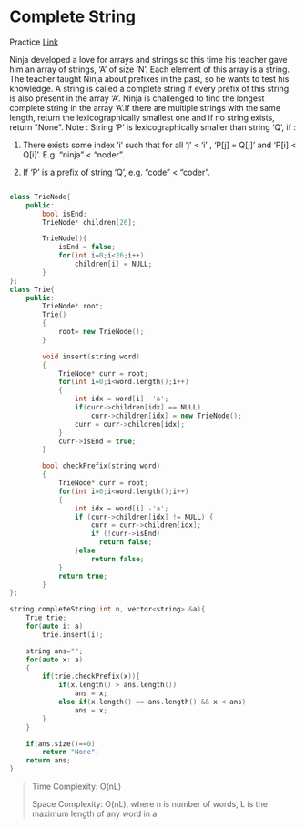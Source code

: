 # Complete String

Practice [Link](https://www.naukri.com/code360/problems/complete-string_2687860)

Ninja developed a love for arrays and strings so this time his teacher gave him an array of strings, ‘A’ of size ‘N’. Each element of this array is a string. The teacher taught Ninja about prefixes in the past, so he wants to test his knowledge.
A string is called a complete string if every prefix of this string is also present in the array ‘A’. Ninja is challenged to find the longest complete string in the array ‘A’.If there are multiple strings with the same length, return the lexicographically smallest one and if no string exists, return "None".
Note :
String ‘P’ is lexicographically smaller than string ‘Q’, if : 

1. There exists some index ‘i’ such that for all ‘j’ < ‘i’ , ‘P[j] = Q[j]’ and ‘P[i] < Q[i]’. E.g. “ninja” < “noder”.

2. If ‘P’ is a prefix of string ‘Q’, e.g. “code” < “coder”.

```cpp

class TrieNode{
    public:
        bool isEnd;
        TrieNode* children[26];

        TrieNode(){
            isEnd = false;
            for(int i=0;i<26;i++)
                children[i] = NULL;
        }
};
class Trie{
    public:
        TrieNode* root;
        Trie()
        {
            root= new TrieNode();
        }

        void insert(string word)
        {
            TrieNode* curr = root;
            for(int i=0;i<word.length();i++)
            {
                int idx = word[i] -'a';
                if(curr->children[idx] == NULL)
                    curr->children[idx] = new TrieNode();
                curr = curr->children[idx];
            }
            curr->isEnd = true;
        }

        bool checkPrefix(string word)
        {
            TrieNode* curr = root;
            for(int i=0;i<word.length();i++)
            {
                int idx = word[i] -'a';
                if (curr->children[idx] != NULL) {
                    curr = curr->children[idx];
                    if (!curr->isEnd)
                      return false;
                }else
                    return false;
            }
            return true;
        }
};

string completeString(int n, vector<string> &a){
    Trie trie;
    for(auto i: a)
        trie.insert(i);

    string ans="";
    for(auto x: a)
    {
        if(trie.checkPrefix(x)){
            if(x.length() > ans.length())
                ans = x;
            else if(x.length() == ans.length() && x < ans)
                ans = x;
        }
    }

    if(ans.size()==0)
        return "None";
    return ans;
}
```

> Time Complexity: O(nL)
>
> Space Complexity: O(nL), where n is number of words, L is the maximum length of any word in a